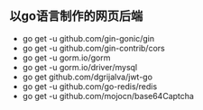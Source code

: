 ## 以go语言制作的网页后端


- go get -u github.com/gin-gonic/gin
- go get -u github.com/gin-contrib/cors
- go get -u gorm.io/gorm
- go get -u gorm.io/driver/mysql
- go get github.com/dgrijalva/jwt-go
- go get -u github.com/go-redis/redis
- go get -u github.com/mojocn/base64Captcha